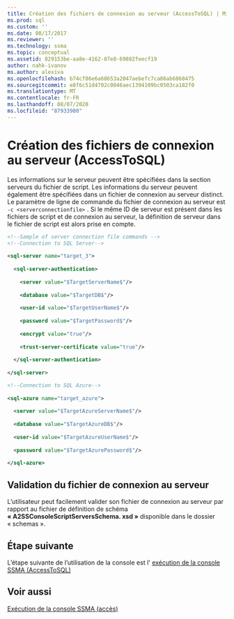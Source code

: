 ```yaml
---
title: Création des fichiers de connexion au serveur (AccessToSQL) | Microsoft Docs
ms.prod: sql
ms.custom: ''
ms.date: 08/17/2017
ms.reviewer: ''
ms.technology: ssma
ms.topic: conceptual
ms.assetid: 829153be-aa8e-4162-87e8-69882feecf19
author: nahk-ivanov
ms.author: alexiva
ms.openlocfilehash: b74cf86e6a68653a2047aebefc7ca86ab6868475
ms.sourcegitcommit: e8f6c51d4702c0046aec1394109bc0503ca182f0
ms.translationtype: MT
ms.contentlocale: fr-FR
ms.lasthandoff: 08/07/2020
ms.locfileid: "87933980"
---
```

# <a name="creating-the-server-connection-files-accesstosql"></a>Création des fichiers de connexion au serveur (AccessToSQL)
Les informations sur le serveur peuvent être spécifiées dans la section serveurs du fichier de script. Les informations du serveur peuvent également être spécifiées dans un fichier de connexion au serveur distinct. Le paramètre de ligne de commande du fichier de connexion au serveur est `-c <serverconnectionfile>` . Si le même ID de serveur est présent dans les fichiers de script et de connexion au serveur, la définition de serveur dans le fichier de script est alors prise en compte.  
  
```xml  
<!--Sample of server connection file commands -->  
<!--Connection to SQL Server-->  
  
<sql-server name="target_3">  
  
  <sql-server-authentication>  
  
    <server value="$TargetServerName$"/>  
  
    <database value="$TargetDB$"/>  
  
    <user-id value="$TargetUserName$"/>  
  
    <password value="$TargetPassword$"/>  
  
    <encrypt value="true"/>  
  
    <trust-server-certificate value="true"/>  
  
  </sql-server-authentication>  
  
</sql-server>  
```  
  
```xml  
<!--Connection to SQL Azure-->  
  
<sql-azure name="target_azure">  
  
  <server value="$TargetAzureServerName$"/>  
  
  <database value="$TargetAzureDB$"/>  
  
  <user-id value="$TargetAzureUserName$"/>  
  
  <password value="$TargetAzurePassword$"/>  
  
</sql-azure>  
```  
  
## <a name="server-connection-file-validation"></a>Validation du fichier de connexion au serveur  
L’utilisateur peut facilement valider son fichier de connexion au serveur par rapport au fichier de définition de schéma **« A2SSConsoleScriptServersSchema. xsd »** disponible dans le dossier « schemas ».  
  
## <a name="next-step"></a>Étape suivante  
L’étape suivante de l’utilisation de la console est l' [exécution de la console SSMA &#40;AccessToSQL&#41;](../../ssma/access/executing-the-ssma-console-accesstosql.md)  
  
## <a name="see-also"></a>Voir aussi  
[Exécution de la console SSMA (accès)](https://msdn.microsoft.com/aa1bf665-8dc0-4259-b36f-46ae67197a43)  
  
